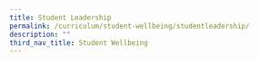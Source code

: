 ```yaml
---
title: Student Leadership
permalink: /curriculum/student-wellbeing/studentleadership/
description: ""
third_nav_title: Student Wellbeing
---
```

